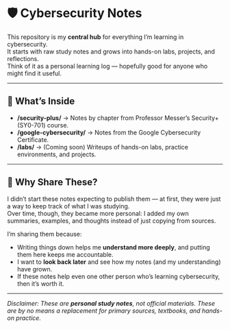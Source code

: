 # 🛡️ Cybersecurity Notes

This repository is my **central hub** for everything I’m learning in cybersecurity.  
It starts with raw study notes and grows into hands-on labs, projects, and reflections.  
Think of it as a personal learning log — hopefully good for anyone who might find it useful.

---

## 📂 What’s Inside
- **/security-plus/** → Notes by chapter from Professor Messer’s Security+ (SY0-701) course.  
- **/google-cybersecurity/** → Notes from the Google Cybersecurity Certificate.  
- **/labs/** → (Coming soon) Writeups of hands-on labs, practice environments, and projects.  

---

## 🚀 Why Share These?
I didn’t start these notes expecting to publish them — at first, they were just a way to keep track of what I was studying.  
Over time, though, they became more personal: I added my own summaries, examples, and thoughts instead of just copying from sources.  

I’m sharing them because:  
- Writing things down helps me **understand more deeply**, and putting them here keeps me accountable.  
- I want to **look back later** and see how my notes (and my understanding) have grown.  
- If these notes help even one other person who’s learning cybersecurity, then it’s worth it.  

---

*Disclaimer: These are **personal study notes**, not official materials. These are by no means a replacement for primary sources, textbooks, and hands-on practice.*

